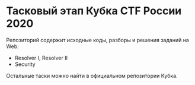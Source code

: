 # Тасковый этап Кубка CTF России 2020

Репозиторий содержит исходные коды, разборы и решения заданий на Web:

- Resolver I, Resolver II
- Security

Остальные таски можно найти в официальном репозитории Кубка.
